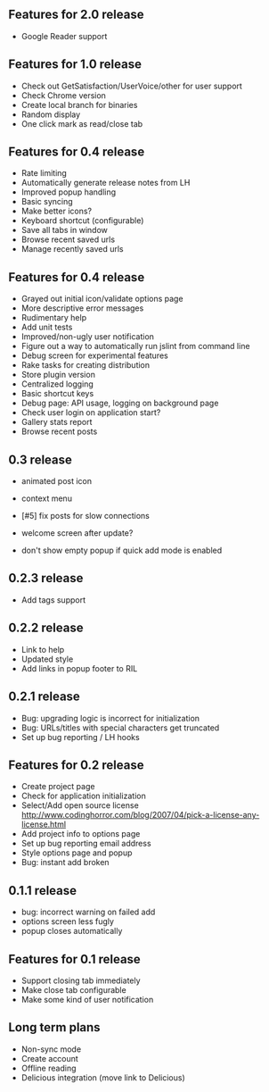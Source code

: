 Features for 2.0 release
--------------------------
- Google Reader support


Features for 1.0 release
--------------------------
- Check out GetSatisfaction/UserVoice/other for user support 
- Check Chrome version
- Create local branch for binaries
- Random display
- One click mark as read/close tab
                      
Features for 0.4 release
--------------------------
- Rate limiting     
- Automatically generate release notes from LH   
- Improved popup handling                                 
- Basic syncing
- Make better icons?
- Keyboard shortcut (configurable) 
- Save all tabs in window
- Browse recent saved urls
- Manage recently saved urls

Features for 0.4 release
---------------------------
- Grayed out initial icon/validate options page
- More descriptive error messages      
- Rudimentary help
- Add unit tests
- Improved/non-ugly user notification                                                        
- Figure out a way to automatically run jslint from command line
- Debug screen for experimental features         
- Rake tasks for creating distribution
- Store plugin version
- Centralized logging   
- Basic shortcut keys
- Debug page: API usage, logging on background page
- Check user login on application start?
- Gallery stats report
- Browse recent posts         

0.3 release
-------------
- animated post icon
- context menu
- [#5] fix posts for slow connections        

- welcome screen after update?
- don't show empty popup if quick add mode is enabled
              
0.2.3 release
-------------
- Add tags support

0.2.2 release
-------------
- Link to help
- Updated style
- Add links in popup footer to RIL


0.2.1 release
-------------
- Bug: upgrading logic is incorrect for initialization
- Bug: URLs/titles with special characters get truncated
- Set up bug reporting / LH hooks

Features for 0.2 release
--------------------------
- Create project page
- Check for application initialization
- Select/Add open source license http://www.codinghorror.com/blog/2007/04/pick-a-license-any-license.html  
- Add project info to options page
- Set up bug reporting email address
- Style options page and popup
- Bug: instant add broken

0.1.1 release
-------------
- bug: incorrect warning on failed add
- options screen less fugly
- popup closes automatically

Features for 0.1 release
--------------------------
- Support closing tab immediately
- Make close tab configurable
- Make some kind of user notification

Long term plans
--------------- 
- Non-sync mode
- Create account
- Offline reading
- Delicious integration (move link to Delicious)